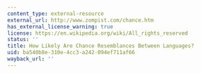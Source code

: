 ```yaml
---
content_type: external-resource
external_url: http://www.zompist.com/chance.htm
has_external_license_warning: true
license: https://en.wikipedia.org/wiki/All_rights_reserved
status: ''
title: How Likely Are Chance Resemblances Between Languages?
uid: ba540b8e-310e-4cc3-a242-094ef711af66
wayback_url: ''
---
```


